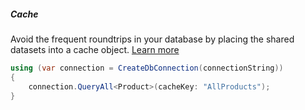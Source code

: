 <h5 class="center code-title">Cache</h5>

Avoid the frequent roundtrips in your database by placing the shared datasets into a cache object. [Learn more](/feature/caching)

```csharp
using (var connection = CreateDbConnection(connectionString))
{
    connection.QueryAll<Product>(cacheKey: "AllProducts");
}
```
